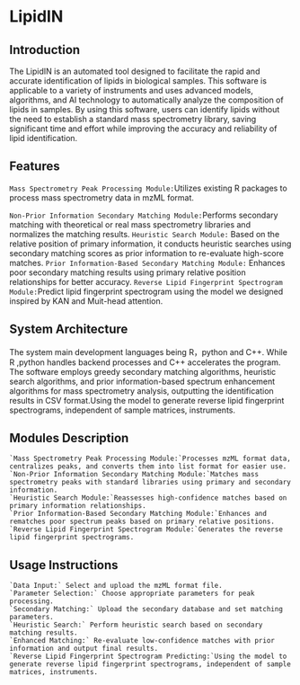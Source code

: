 LipidIN
===
Introduction
---
The LipidIN is an automated tool designed to facilitate the rapid and accurate identification of lipids in biological samples. This software is applicable to a variety of instruments and uses advanced models, algorithms, and AI technology to automatically analyze the composition of lipids in samples. By using this software, users can identify lipids without the need to establish a standard mass spectrometry library, saving significant time and effort while improving the accuracy and reliability of lipid identification.

Features
---
        
`Mass Spectrometry Peak Processing Module:`Utilizes existing R packages to process mass spectrometry data in mzML format.
        
`Non-Prior Information Secondary Matching Module:`Performs secondary matching with theoretical or real mass spectrometry libraries and normalizes the matching results.
`Heuristic Search Module:` Based on the relative position of primary information, it conducts heuristic searches using secondary matching scores as prior information to re-evaluate high-score matches.
`Prior Information-Based Secondary Matching Module:` Enhances poor secondary matching results using primary relative position relationships for better accuracy.
`Reverse Lipid Fingerprint Spectrogram Module:`Predict  lipid fingerprint spectrogram using the model  we designed inspired by KAN and Muit-head attention.

System Architecture
---
The system  main development languages being R，python and C++. While R ,python handles backend processes and C++ accelerates the program. The software employs greedy secondary matching algorithms, heuristic search algorithms, and prior information-based spectrum enhancement algorithms for mass spectrometry analysis, outputting the identification results in CSV format.Using the model to generate reverse lipid fingerprint spectrograms, independent of sample matrices, instruments.

Modules Description
---
    `Mass Spectrometry Peak Processing Module:`Processes mzML format data, centralizes peaks, and converts them into list format for easier use.
    `Non-Prior Information Secondary Matching Module:`Matches mass spectrometry peaks with standard libraries using primary and secondary information.
    `Heuristic Search Module:`Reassesses high-confidence matches based on primary information relationships.
    `Prior Information-Based Secondary Matching Module:`Enhances and rematches poor spectrum peaks based on primary relative positions.
    `Reverse Lipid Fingerprint Spectrogram Module:`Generates the reverse lipid fingerprint spectrograms.

Usage Instructions
---
    `Data Input:` Select and upload the mzML format file.
    `Parameter Selection:` Choose appropriate parameters for peak processing.
    `Secondary Matching:` Upload the secondary database and set matching parameters.
    `Heuristic Search:` Perform heuristic search based on secondary matching results.
    `Enhanced Matching:` Re-evaluate low-confidence matches with prior information and output final results.
    `Reverse Lipid Fingerprint Spectrogram Predicting:`Using the model to generate reverse lipid fingerprint spectrograms, independent of sample matrices, instruments.

